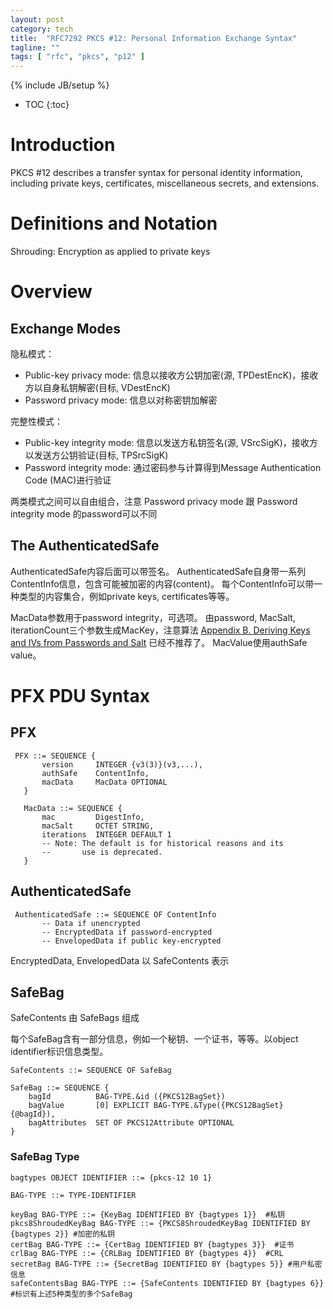 ```yaml
---
layout: post
category: tech
title:  "RFC7292 PKCS #12: Personal Information Exchange Syntax"
tagline: ""
tags: [ "rfc", "pkcs", "p12" ] 
---
```

{% include JB/setup %}

* TOC
{:toc}

# Introduction

PKCS #12 describes a transfer syntax for personal identity information, including private keys, certificates, miscellaneous secrets, and extensions.

# Definitions and Notation

Shrouding:  Encryption as applied to private keys

# Overview

## Exchange Modes

隐私模式：
- Public-key privacy mode: 信息以接收方公钥加密(源, TPDestEncK)，接收方以自身私钥解密(目标, VDestEncK)
- Password privacy mode: 信息以对称密钥加解密

完整性模式：
- Public-key integrity mode: 信息以发送方私钥签名(源, VSrcSigK)，接收方以发送方公钥验证(目标, TPSrcSigK)
- Password integrity mode: 通过密码参与计算得到Message Authentication Code (MAC)进行验证

两类模式之间可以自由组合，注意 Password privacy mode 跟 Password integrity mode 的password可以不同

## The AuthenticatedSafe

AuthenticatedSafe内容后面可以带签名。
AuthenticatedSafe自身带一系列ContentInfo信息，包含可能被加密的内容(content)。
每个ContentInfo可以带一种类型的内容集合，例如private keys, certificates等等。

MacData参数用于password integrity，可选项。
由password, MacSalt, iterationCount三个参数生成MacKey，注意算法 [Appendix B.  Deriving Keys and IVs from Passwords and Salt](https://tools.ietf.org/html/rfc7292#appendix-B) 已经不推荐了。
MacValue使用authSafe value。

# PFX PDU Syntax

## PFX

     PFX ::= SEQUENCE {
           version     INTEGER {v3(3)}(v3,...),
           authSafe    ContentInfo,
           macData     MacData OPTIONAL
       }

       MacData ::= SEQUENCE {
           mac         DigestInfo,
           macSalt     OCTET STRING,
           iterations  INTEGER DEFAULT 1
           -- Note: The default is for historical reasons and its
           --       use is deprecated.
       }

## AuthenticatedSafe

     AuthenticatedSafe ::= SEQUENCE OF ContentInfo
           -- Data if unencrypted
           -- EncryptedData if password-encrypted
           -- EnvelopedData if public key-encrypted

EncryptedData, EnvelopedData 以 SafeContents 表示


## SafeBag

SafeContents 由 SafeBags 组成

每个SafeBag含有一部分信息，例如一个秘钥、一个证书，等等。以object identifier标识信息类型。


    SafeContents ::= SEQUENCE OF SafeBag

    SafeBag ::= SEQUENCE {
        bagId          BAG-TYPE.&id ({PKCS12BagSet})
        bagValue       [0] EXPLICIT BAG-TYPE.&Type({PKCS12BagSet}{@bagId}),
        bagAttributes  SET OF PKCS12Attribute OPTIONAL
    }

### SafeBag Type

    bagtypes OBJECT IDENTIFIER ::= {pkcs-12 10 1}

    BAG-TYPE ::= TYPE-IDENTIFIER

    keyBag BAG-TYPE ::= {KeyBag IDENTIFIED BY {bagtypes 1}}  #私钥
    pkcs8ShroudedKeyBag BAG-TYPE ::= {PKCS8ShroudedKeyBag IDENTIFIED BY {bagtypes 2}} #加密的私钥 
    certBag BAG-TYPE ::= {CertBag IDENTIFIED BY {bagtypes 3}}  #证书
    crlBag BAG-TYPE ::= {CRLBag IDENTIFIED BY {bagtypes 4}}  #CRL
    secretBag BAG-TYPE ::= {SecretBag IDENTIFIED BY {bagtypes 5}} #用户私密信息
    safeContentsBag BAG-TYPE ::= {SafeContents IDENTIFIED BY {bagtypes 6}} #标识有上述5种类型的多个SafeBag


